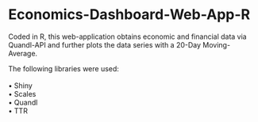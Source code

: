 # Economics-Dashboard-Web-App-R

Coded in R, this web-application obtains economic and financial data via Quandl-API and further plots the data series with a 20-Day Moving-Average.

The following libraries were used: <br>
<br>
•	Shiny <br>
•	Scales <br>
•	Quandl <br>
•	TTR
